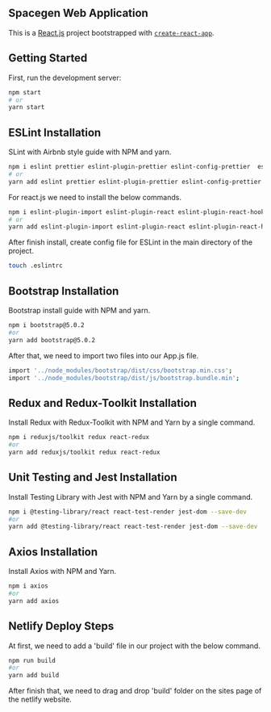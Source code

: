 ## Spacegen Web Application

This is a [React.js](https://reactjs.org/) project bootstrapped with [`create-react-app`](https://github.com/facebook/create-react-app).

## Getting Started

First, run the development server:

```bash
npm start
# or
yarn start
```
## ESLint Installation
SLint with Airbnb style guide with NPM and yarn.
```bash
npm i eslint prettier eslint-plugin-prettier eslint-config-prettier  eslint-plugin-node eslint-config-node
# or
yarn add eslint prettier eslint-plugin-prettier eslint-config-prettier  eslint-plugin-node eslint-config-node
```
For react.js we need to install the below commands.
```bash
npm i eslint-plugin-import eslint-plugin-react eslint-plugin-react-hooks eslint-plugin-jsx-a11y  
# or
yarn add eslint-plugin-import eslint-plugin-react eslint-plugin-react-hooks eslint-plugin-jsx-a11y
```
After finish install, create config file for ESLint in the main directory of the project.
```bash
touch .eslintrc
```

## Bootstrap Installation
Bootstrap install guide with NPM and yarn.
```bash
npm i bootstrap@5.0.2
#or
yarn add bootstrap@5.0.2
```
After that, we need to import two files into our App.js file.
```bash
import '../node_modules/bootstrap/dist/css/bootstrap.min.css';
import '../node_modules/bootstrap/dist/js/bootstrap.bundle.min';
```

## Redux and Redux-Toolkit Installation
Install Redux with Redux-Toolkit with NPM and Yarn by a single command.
```bash
npm i reduxjs/toolkit redux react-redux
#or
yarn add reduxjs/toolkit redux react-redux
```

## Unit Testing and Jest Installation
Install Testing Library with Jest with NPM and Yarn by a single command.
```bash
npm i @testing-library/react react-test-render jest-dom --save-dev
#or
yarn add @testing-library/react react-test-render jest-dom --save-dev
```

## Axios Installation
Install Axios with NPM and Yarn.
```bash
npm i axios
#or
yarn add axios
```

## Netlify Deploy Steps
At first, we need to add a 'build' file in our project with the below command.
```bash
npm run build
#or
yarn add build
```
After finish that, we need to drag and drop 'build' folder on the sites page of the netlify website.
